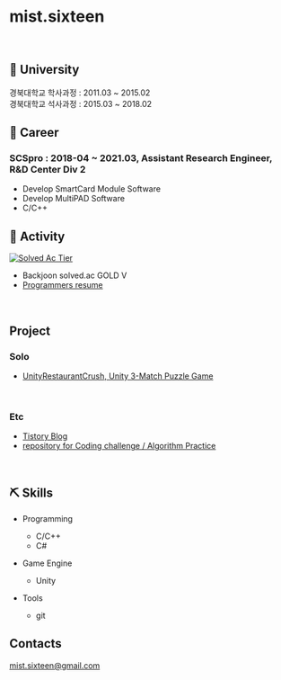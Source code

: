 # mist.sixteen

<br>

## 🌱 University

경북대학교 학사과정 : 2011.03 ~ 2015.02 <br>
경북대학교 석사과정 : 2015.03 ~ 2018.02 <br>

## 🔭 Career

### SCSpro : 2018-04 ~ 2021.03, Assistant Research Engineer, R&D Center Div 2 <br>
- Develop SmartCard Module Software <br> 
- Develop MultiPAD Software <br>
- C/C++ 

## 💬 Activity

[![Solved Ac Tier](http://mazassumnida.wtf/api/v2/generate_badge?boj=mist16)](https://solved.ac/mist16)

- Backjoon solved.ac GOLD V
- <a href="https://programmers.co.kr/pr/mistsixteen_5608" target="_blank"> Programmers resume </a>

<br>

## Project

### Solo

- <a href="https://github.com/mistsixteen/UnityRestaurantCrush" target="_blank"> UnityRestaurantCrush, Unity 3-Match Puzzle Game</a>

<br>

### Etc

- <a href="https://mist16.tistory.com/" target="_blank"> Tistory Blog </a>
- <a href="https://github.com/mistsixteen/Algorithm" target="_blank"> repository for Coding challenge / Algorithm Practice </a>
  
<br>

## ⛏️ Skills

- Programming
  - C/C++
  - C#

- Game Engine
  - Unity

- Tools
  - git

## Contacts
mist.sixteen@gmail.com
